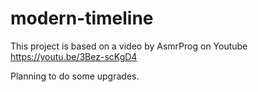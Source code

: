 # modern-timeline

This project is based on a video by AsmrProg on Youtube https://youtu.be/3Bez-scKgD4

Planning to do some upgrades.
